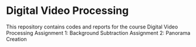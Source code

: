 # Digital Video Processing
This repository contains codes and reports for the course Digital Video Processing
Assignment 1: Background Subtraction
Assignment 2: Panorama Creation
